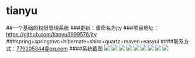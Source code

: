 tianyu
======

##一个基础的权限管理系统
###更新：重命名为jty
###项目地址：https://github.com/tianyu3999576/jty
###spring+springmvc+hibernate+shiro+quartz+maven+easyui
####联系方式：779205344@qq.com
####系统截图
![](http://tianyuyun.qiniudn.com/github_1.png)
![](http://tianyuyun.qiniudn.com/github_2.png)
![](http://tianyuyun.qiniudn.com/github_3.png)
![](http://tianyuyun.qiniudn.com/github_4.png)
![](http://tianyuyun.qiniudn.com/github_5.png)
![](http://tianyuyun.qiniudn.com/github_6.png)
![](http://tianyuyun.qiniudn.com/github_7.png)
![](http://tianyuyun.qiniudn.com/github_8.png)
![](http://tianyuyun.qiniudn.com/github_9.png)
